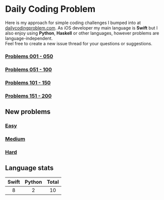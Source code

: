 # **Daily Coding Problem**

Here is my approach for simple coding challenges I bumped into at [dailycodingproblem.com](http://dailycodingproblem.com). As iOS developer my main language is **Swift** but I also enjoy using **Python**, **Haskell** or other languages, however problems are language-independent.  
Feel free to create a new issue thread for your questions or suggestions.

### [Problems 001 - 050](problems/001_050.md)
### [Problems 051 - 100](problems/051_100.md)
### [Problems 101 - 150](problems/101_150.md)
### [Problems 151 - 200](problems/151_200.md)

## **New problems**

### [Easy](problems/easy.md)
### [Medium](problems/medium.md)
### [Hard](problems/hard.md)

## **Language stats**

| Swift | Python | Total |
| :---: | :----: | :---: |
| 8     | 2      | 10     |